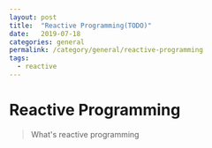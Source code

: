 ```yaml
---
layout: post
title:  "Reactive Programming(TODO)"
date:   2019-07-18
categories: general
permalink: /category/general/reactive-programming
tags:
  - reactive
---
```


# Reactive Programming

> What's reactive programming